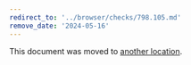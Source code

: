 ```yaml
---
redirect_to: '../browser/checks/798.105.md'
remove_date: '2024-05-16'
---
```


This document was moved to [another location](../browser/checks/798.105.md).

<!-- This redirect file can be deleted after 2024-05-16. -->
<!-- Redirects that point to other docs in the same project expire in three months. -->
<!-- Redirects that point to docs in a different project or site (for example, link is not relative and starts with `https:`) expire in one year. -->
<!-- Before deletion, see: https://docs.gitlab.com/ee/development/documentation/redirects.html -->
